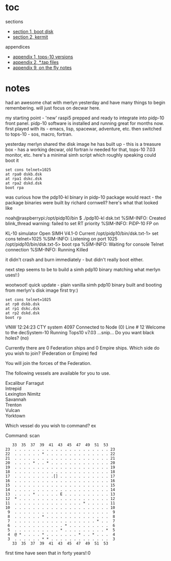 # toc

sections

- [section 1, boot disk](sec1-boot-disks.md)
- [section 2, kermit](sec2-kermit.md)

appendices

- [appendix 1, tops-10 versions](app1-tops-10-versions.md)
- [appendix 2, *.tap files](app2-tap-files.md)
- [appendix 9, on the fly notes](app9-on-the-fly-notes.md)

# notes

had an awesome chat with merlyn yesterday and have many things to begin remembering. will just focus on decwar here.

my starting point - 'new' raspi5 prepped and ready to integrate into pidp-10 front panel. pidp-10 software is installed and running great for months now. first played with its - emacs, lisp, spacewar, adventure, etc. then switched to tops-10 - sos, macro, fortran.

yesterday merlyn shared the disk image he has built up - this is a treasure box - has a working decwar, old fortran iv needed for that, tops-10 7.03 monitor, etc. here's a minimal simh script which roughly speaking could boot it

```
set cons telnet=1025
at rpa0 dskb.dsk
at rpa1 dskc.dsk
at rpa2 dskd.dsk
boot rpa
```

was curious how the pdp10-kl binary in pidp-10 package would react - the package binaries were built by richard cornwell? here's what that looked like

noah@raspberrypi:/opt/pidp10/bin $ ./pdp10-kl dsk.txt
%SIM-INFO: Created blink_thread
warning: failed to set RT priority
%SIM-INFO: PiDP-10 FP on

KL-10 simulator Open SIMH V4.1-0 Current
/opt/pidp10/bin/dsk.txt-1> set cons telnet=1025
%SIM-INFO: Listening on port 1025
/opt/pidp10/bin/dsk.txt-5> boot rpa
                                   %SIM-INFO: Waiting for console Telnet connection
%SIM-INFO: Running
Killed

it didn't crash and burn immediately - but didn't really boot either.

next step seems to be to build a simh pdp10 binary matching what merlyn uses!:)

wootwoot! quick update - plain vanilla simh pdp10 binary built and booting from merlyn's disk image first try:)

```
set cons telnet=1025
at rp0 dskb.dsk
at rp1 dskc.dsk
at rp2 dskd.dsk
boot rp
```

VNW 12:24:23 CTY system 4097
Connected to Node (0) Line # 12
Welcome to the decSystem-10 Running Tops10 v7.03
...snip...
Do you want black holes? (no) 

Currently there are 0 Federation ships and 0 Empire ships.
Which side do you wish to join? (Federation or Empire) fed

You will join the forces of the Federation.

The following vessels are available for you to use.

Excalibur 
Farragut  
Intrepid  
Lexington 
Nimitz    
Savannah  
Trenton   
Vulcan    
Yorktown  

Which vessel do you wish to command? ex

Command: scan

```
   33  35  37  39  41  43  45  47  49  51  53
23  . . . . . . . . . . . . . . . . . . . . . 23
22  . . . . . . * . . . . . . . . . . . . . . 22
21  . . . . . . . . . . . . . . . . . . . . . 21
20  . . . . * . . * . . . . . . . . . . . . . 20
19  . . . . . . . . . . . . . . . . . . . . . 19
18  . . . . . . . . . . . . . . . . . . . . . 18
17  . . . . . . . . .[] . . . . . . . . . . . 17
16  . . . . . . . . . . . . . . . . . . . . . 16
15  . . . . . . . . . . . . . . . . . . . . . 15
14  . . . . . . . . . . . . . . . . . . . . . 14
13  . . . . * . . . . . E . . . . . . . . . . 13
12  * . . . . . . . . . . . . . . . . . . . . 12
11  . . . . . . . . . . . . . . . * . . . . . 11
10  . . . . . . . . . . . . . . . . . . . . . 10
 9  . . . . . . . . . . . . . . . . . . . . .  9
 8  . . . . . . * . . . . . . . . . . . . . .  8
 7  . . . . . . . . . . . . . . . . . . * . .  7
 6  . . . . . . . . . . . * . . . . . . . . .  6
 5  . . . . . . . . . . * . . . . . . . . . *  5
 4  @ * . . . . * . . . . . . . * . . * . . .  4
 3  . . . . . . * * . . . . . . . . . . . . .  3
   33  35  37  39  41  43  45  47  49  51  53
```

first time have seen that in forty years!:0
